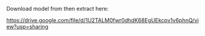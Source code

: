 Download model from then extract here:

https://drive.google.com/file/d/1U2TALM0fwr0dhdK68EgUEkcpv1v6phnQ/view?usp=sharing

